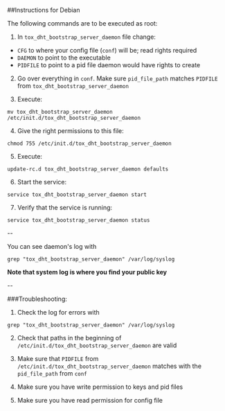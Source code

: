 ##Instructions for Debian

The following commands are to be executed as root:

1. In `tox_dht_bootstrap_server_daemon` file change:
  - `CFG` to where your config file (`conf`) will be; read rights required
  - `DAEMON` to point to the executable
  - `PIDFILE` to point to a pid file daemon would have rights to create

2. Go over everything in `conf`. Make sure `pid_file_path` matches `PIDFILE` from `tox_dht_bootstrap_server_daemon`

3. Execute: 
```
mv tox_dht_bootstrap_server_daemon /etc/init.d/tox_dht_bootstrap_server_daemon
```

4. Give the right permissions to this file: 
```
chmod 755 /etc/init.d/tox_dht_bootstrap_server_daemon
```

5. Execute: 
```
update-rc.d tox_dht_bootstrap_server_daemon defaults
```

6. Start the service: 
```
service tox_dht_bootstrap_server_daemon start
```

7. Verify that the service is running: 
```
service tox_dht_bootstrap_server_daemon status
```

--

You can see daemon's log with
```
grep "tox_dht_bootstrap_server_daemon" /var/log/syslog
```

**Note that system log is where you find your public key**

--

###Troubleshooting:

1. Check the log for errors with 
```
grep "tox_dht_bootstrap_server_daemon" /var/log/syslog
```

2. Check that paths in the beginning of `/etc/init.d/tox_dht_bootstrap_server_daemon` are valid

3. Make sure that `PIDFILE` from `/etc/init.d/tox_dht_bootstrap_server_daemon` matches with the `pid_file_path` from `conf`

4. Make sure you have write permission to keys and pid files

5. Make sure you have read permission for config file